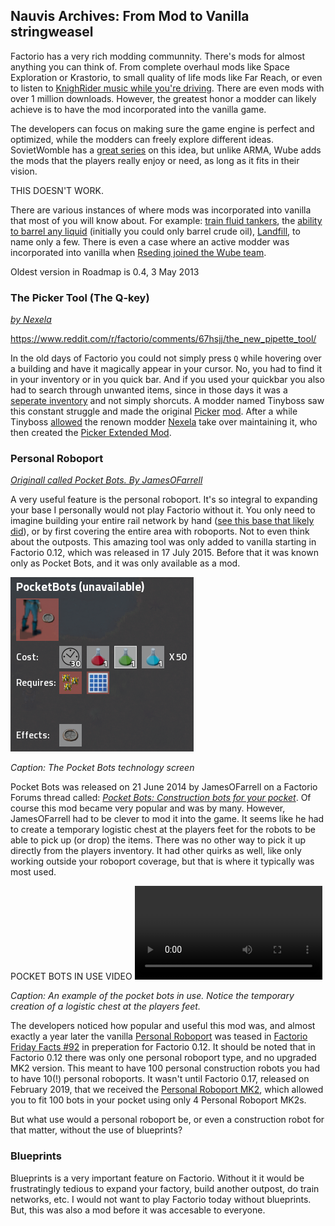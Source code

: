 ## Nauvis Archives: From Mod to Vanilla <author>stringweasel</author>

Factorio has a very rich modding communnity. There's mods for almost anything you can think of. From complete overhaul mods like Space Exploration or Krastorio, to small quality of life mods like Far Reach, or even to listen to [KnighRider music while you're driving](https://mods.factorio.com/mod/JKIL-KnightRider). There are even mods with over 1 million downloads. However, the greatest honor a modder can likely achieve is to have the mod incorporated into the vanilla game. 

The developers can focus on making sure the game engine is perfect and optimized, while the modders can freely explore different ideas. SovietWomble has a [great series](https://www.youtube.com/watch?v=ZtNtbPuUdFc&ab_channel=SovietWomble) on this idea, but unlike ARMA, Wube adds the mods that the players really enjoy or need, as long as it fits in their vision.

THIS DOESN'T WORK.

There are various instances of where mods was incorporated into vanilla that most of you will know about. For example: [train fluid tankers](https://mods.factorio.com/mod/RailTanker), the [ability to barrel any liquid](https://mods.factorio.com/mod/Omnibarrels) (initially you could only barrel crude oil), [Landfill](https://forums.factorio.com/viewtopic.php?p=27982#p27982), to name only a few. There is even a case where an active modder was incorporated into vanilla when [Rseding joined the Wube team](https://factorio.com/blog/post/fff-300).

Oldest version in Roadmap is 0.4, 3 May 2013

### The Picker Tool (The Q-key)
[*by Nexela*](https://mods.factorio.com/mod/PickerExtended)

https://www.reddit.com/r/factorio/comments/67hsjj/the_new_pipette_tool/

In the old days of Factorio you could not simply press `Q` while hovering over a building and have it magically appear in your cursor. No, you had to find it in your inventory or in you quick bar. And if you used your quickbar you also had to search through unwanted items, since in those days it was a [seperate inventory](https://www.factorio.com/blog/post/fff-191) and not simply shorcuts. A modder named Tinyboss saw this constant struggle and made the original [Picker](https://forums.factorio.com/viewtopic.php?f=93&t=14695) [mod](https://mods.factorio.com/mods/Tinyboss/picker). After a while Tinyboss [allowed](https://www.reddit.com/r/factorio/comments/67hsjj/the_new_pipette_tool/dgs9aa3?utm_source=share&utm_medium=web2x&context=3) the renown modder [Nexela](https://mods.factorio.com/user/Nexela) take over maintaining it, who then created the [Picker Extended Mod](https://mods.factorio.com/mod/PickerExtended).

### Personal Roboport
[*Originall called Pocket Bots. By JamesOFarrell*](https://forums.factorio.com/viewtopic.php?f=190&t=4441&p=33858&hilit=pocket+bots#p33858)

A very useful feature is the personal roboport. It's so integral to expanding your base I personally would not play Factorio without it. You only need to imagine building your entire rail network by hand ([see this base that likely did](https://alt-f4.blog/ALTF4-13)), or by first covering the entire area with roboports. Not to even think about the outposts. This amazing tool was only added to vanilla starting in Factorio 0.12, which was released in 17 July 2015. Before that it was known only as Pocket Bots, and it was only available as a mod.

![](media/pocket_bots_technology.png)

*Caption: The Pocket Bots technology screen*

Pocket Bots was released on 21 June 2014 by JamesOFarrell on a Factorio Forums thread called: [*Pocket Bots: Construction bots for your pocket*](https://forums.factorio.com/viewtopic.php?f=190&t=4441&p=33858&hilit=pocket+bots#p33858). Of course this mod became very popular and was by many. However, JamesOFarrell had to be clever to mod it into the game. It seems like he had to create a temporary logistic chest at the players feet for the robots to be able to pick up (or drop) the items. There was no other way to pick it up directly from the players inventory. It had other quirks as well, like only working outside your roboport coverage, but that is where it typically was most used.

POCKET BOTS IN USE VIDEO
![](media/pocket_bots_example.mp4)

*Caption: An example of the pocket bots in use. Notice the temporary creation of a logistic chest at the players feet.*

The developers noticed how popular and useful this mod was, and almost exactly a year later the vanilla [Personal Roboport](https://wiki.factorio.com/Personal_roboport) was teased in [Factorio Friday Facts #92](https://factorio.com/blog/post/fff-92) in preperation for Factorio 0.12. It should be noted that in Factorio 0.12 there was only one personal roboport type, and no upgraded MK2 version. This meant to have 100 personal construction robots you had to have 10(!) personal roboports. It wasn't until Factorio 0.17, released on February 2019, that we received the [Personal Roboport MK2](https://wiki.factorio.com/Personal_roboport_MK2), which allowed you to fit 100 bots in your pocket using only 4 Personal Roboport MK2s.

But what use would a personal roboport be, or even a construction robot for that matter, without the use of blueprints?

### Blueprints

Blueprints is a very important feature on Factorio. Without it it would be frustratingly tedious to expand your factory, build another outpost, do train networks, etc. I would not want to play Factorio today without blueprints. But, this was also a mod before it was accesable to everyone.

